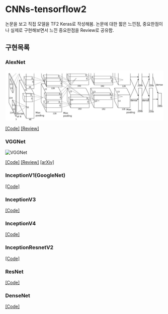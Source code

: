 <h1>
CNNs-tensorflow2
</h1>

논문을 보고 직접 모델을 TF2 Keras로 작성해봄. 논문에 대한 짧은 느낀점, 중요한점이나 실제로 구현해보면서 느낀 중요한점을 Review로 공유함. 

<h2>구현목록</h3>

<h3>AlexNet</h3> 

![AlexNetMode](https://github.com/dslisleedh/CNNs-tensorflow2/blob/main/1AlexNet/src/Model.jpg?raw=true)  

[[Code]](https://github.com/dslisleedh/CNNs-tensorflow2/blob/main/1AlexNet/Alexnet.ipynb) [[Review]](https://github.com/dslisleedh/CNNs-tensorflow2/wiki/AlexNet)  

<h3>VGGNet</h3>

![VGGNet](https://raw.githubusercontent.com/blurred-machine/Data-Science/master/Deep%20Learning%20SOTA/img/network.png)

[[Code]](https://github.com/dslisleedh/CNNs-tensorflow2/blob/main/2VGGNet/VGGNet.ipynb) [[Review]](https://github.com/dslisleedh/CNNs-tensorflow2/wiki/VGGNet) [[arXiv]](https://arxiv.org/abs/1409.1556)  

<h3>InceptionV1(GoogleNet)</h3>

[[Code]](https://github.com/dslisleedh/CNNs-tensorflow2/blob/main/3Inception/InceptionV1(GoogleNet).ipynb)  

<h3>InceptionV3</h3>

[[Code]](https://github.com/dslisleedh/CNNs-tensorflow2/blob/main/3Inception/InceptionV3.ipynb)  

<h3>InceptionV4</h3>

[[Code]](https://github.com/dslisleedh/CNNs-tensorflow2/blob/main/3Inception/InceptionV4.ipynb)  

<h3>InceptionResnetV2</h3>

[[Code]](https://github.com/dslisleedh/CNNs-tensorflow2/blob/main/3Inception/InceptionResV2.ipynb)  

<h3>ResNet</h3>

[[Code]](https://github.com/dslisleedh/CNNs-tensorflow2/blob/main/4ResNet/ResNet.ipynb)  

<h3>DenseNet</h3>

[[Code]](https://github.com/dslisleedh/CNNs-tensorflow2/blob/main/5DenseNet/DenseNet.ipynb)  
